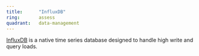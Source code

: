 ```yaml
---
title:      "InfluxDB"
ring:       assess
quadrant:   data-management
---
```


[InfluxDB](https://www.influxdata.com/products/influxdb-overview/) is a native time series database designed to handle high write and query loads.